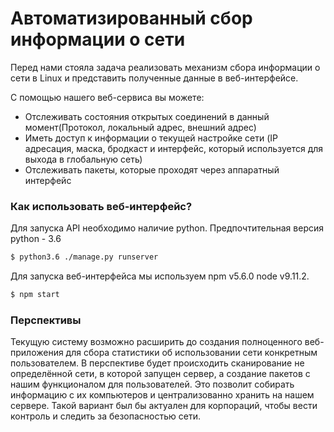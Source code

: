 # Автоматизированный сбор информации о сети

Перед нами стояла задача реализовать механизм сбора информации о сети в Linux и представить полученные данные в веб-интерфейсе.

С помощью нашего веб-сервиса вы можете:
  - Отслеживать состояния открытых соединений в данный момент(Протокол, локальный адрес, внешний адрес)
  - Иметь доступ к информации о текущей настройке сети (IP адресация, маска, бродкаст и интерфейс, который используется для выхода в глобальную сеть)
  - Отслеживать пакеты, которые проходят через аппаратный интерфейс

### Как использовать веб-интерфейс? 

Для запуска API необходимо наличие python. Предпочтительная версия python - 3.6
```sh
$ python3.6 ./manage.py runserver
```

Для запуска веб-интерфейса мы используем npm v5.6.0 node v9.11.2.

```sh
$ npm start
```

### Перспективы

Текущую систему возможно расширить до создания полноценного веб-приложения для сбора статистики об использовании сети конкретным пользователем. 
В перспективе будет происходить сканирование не определённой сети, в которой запущен сервер, а создание  пакетов с нашим функционалом для пользователей. Это позволит собирать информацию с их компьютеров и централизованно хранить на нашем сервере. Такой вариант был бы актуален для корпораций, чтобы вести контроль и следить за безопасностью сети.
